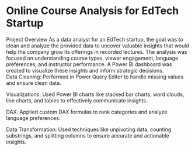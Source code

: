 # Online Course Analysis for EdTech Startup

Project Overview
As a data analyst for an EdTech startup, the goal was to clean and analyze the provided data to uncover valuable insights that would help the company grow its offerings in recorded lectures. The analysis was focused on understanding course types, viewer engagement, language preferences, and instructor performance. A Power BI dashboard was created to visualize these insights and inform strategic decisions.
<br>
Data Cleaning: Performed in Power Query Editor to handle missing values and ensure clean data.

Visualizations: Used Power BI charts like stacked bar charts, word clouds, line charts, and tables to effectively communicate insights.

DAX: Applied custom DAX formulas to rank categories and analyze language preferences.

Data Transformation: Used techniques like unpivoting data, counting substrings, and splitting columns to ensure accurate and actionable insights.
